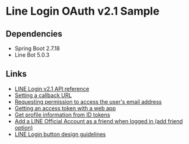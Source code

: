 # Line Login OAuth v2.1 Sample

## Dependencies
- Spring Boot 2.7.18
- Line Bot 5.0.3

## Links

- [LINE Login v2.1 API reference](https://developers.line.biz/en/reference/line-login/)
- [Setting a callback URL](https://developers.line.biz/en/docs/line-login/integrate-line-login/#setting-callback-url)
- [Requesting permission to access the user's email address](https://developers.line.biz/en/docs/line-login/integrate-line-login/#applying-for-email-permission)
- [Getting an access token with a web app](https://developers.line.biz/en/docs/line-login/integrate-line-login/#get-access-token)
- [Get profile information from ID tokens](https://developers.line.biz/en/docs/line-login/verify-id-token/)
- [Add a LINE Official Account as a friend when logged in (add friend option)](https://developers.line.biz/en/docs/line-login/link-a-bot)
- [LINE Login button design guidelines](https://developers.line.biz/en/docs/line-login/login-button/)